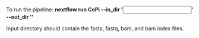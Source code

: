 To run the pipeline:
**nextflow run CoPi --in_dir '<input directory>' --out_dir '<output directory>'**

Input directory should contain the fasta, fastq, bam, and bam index files.
